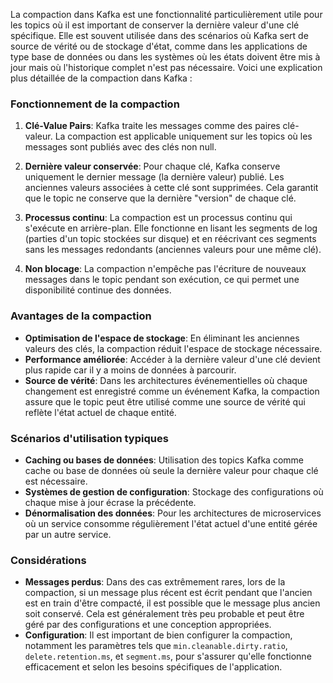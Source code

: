 La compaction dans Kafka est une fonctionnalité particulièrement utile pour les topics où il est important de conserver la dernière valeur d'une clé spécifique. Elle est souvent utilisée dans des scénarios où Kafka sert de source de vérité ou de stockage d'état, comme dans les applications de type base de données ou dans les systèmes où les états doivent être mis à jour mais où l'historique complet n'est pas nécessaire. Voici une explication plus détaillée de la compaction dans Kafka :

### Fonctionnement de la compaction

1. **Clé-Value Pairs**: Kafka traite les messages comme des paires clé-valeur. La compaction est applicable uniquement sur les topics où les messages sont publiés avec des clés non null.

2. **Dernière valeur conservée**: Pour chaque clé, Kafka conserve uniquement le dernier message (la dernière valeur) publié. Les anciennes valeurs associées à cette clé sont supprimées. Cela garantit que le topic ne conserve que la dernière "version" de chaque clé.

3. **Processus continu**: La compaction est un processus continu qui s'exécute en arrière-plan. Elle fonctionne en lisant les segments de log (parties d'un topic stockées sur disque) et en réécrivant ces segments sans les messages redondants (anciennes valeurs pour une même clé).

4. **Non blocage**: La compaction n'empêche pas l'écriture de nouveaux messages dans le topic pendant son exécution, ce qui permet une disponibilité continue des données.

### Avantages de la compaction

- **Optimisation de l'espace de stockage**: En éliminant les anciennes valeurs des clés, la compaction réduit l'espace de stockage nécessaire.
- **Performance améliorée**: Accéder à la dernière valeur d'une clé devient plus rapide car il y a moins de données à parcourir.
- **Source de vérité**: Dans les architectures événementielles où chaque changement est enregistré comme un événement Kafka, la compaction assure que le topic peut être utilisé comme une source de vérité qui reflète l'état actuel de chaque entité.

### Scénarios d'utilisation typiques

- **Caching ou bases de données**: Utilisation des topics Kafka comme cache ou base de données où seule la dernière valeur pour chaque clé est nécessaire.
- **Systèmes de gestion de configuration**: Stockage des configurations où chaque mise à jour écrase la précédente.
- **Dénormalisation des données**: Pour les architectures de microservices où un service consomme régulièrement l'état actuel d'une entité gérée par un autre service.

### Considérations

- **Messages perdus**: Dans des cas extrêmement rares, lors de la compaction, si un message plus récent est écrit pendant que l'ancien est en train d'être compacté, il est possible que le message plus ancien soit conservé. Cela est généralement très peu probable et peut être géré par des configurations et une conception appropriées.
- **Configuration**: Il est important de bien configurer la compaction, notamment les paramètres tels que `min.cleanable.dirty.ratio`, `delete.retention.ms`, et `segment.ms`, pour s'assurer qu'elle fonctionne efficacement et selon les besoins spécifiques de l'application.

